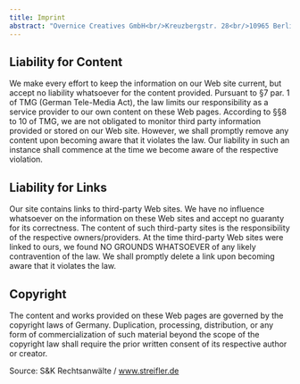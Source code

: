 ```yaml
---
title: Imprint
abstract: "Overnice Creatives GmbH<br/>Kreuzbergstr. 28<br/>10965 Berlin<br/><a href='mailto:hello@overnice.com'>hello@overnice.com</a>"
---
```

## Liability for Content
We make every effort to keep the information on our Web site current, but accept no liability whatsoever for the content provided. Pursuant to §7 par. 1 of TMG (German Tele-Media Act), the law limits our responsibility as a service provider to our own content on these Web pages. According to §§8 to 10 of TMG, we are not obligated to monitor third party information provided or stored on our Web site. However, we shall promptly remove any content upon becoming aware that it violates the law. Our liability in such an instance shall commence at the time we become aware of the respective violation.

## Liability for Links
Our site contains links to third-party Web sites. We have no influence whatsoever on the information on these Web sites and accept no guaranty for its correctness. The content of such third-party sites is the responsibility of the respective owners/providers. At the time third-party Web sites were linked to ours, we found NO GROUNDS WHATSOEVER of any likely contravention of the law. We shall promptly delete a link upon becoming aware that it violates the law.

## Copyright
The content and works provided on these Web pages are governed by the copyright laws of Germany. Duplication, processing, distribution, or any form of commercialization of such material beyond the scope of the copyright law shall require the prior written consent of its respective author or creator.

Source: S&K Rechtsanwälte / www.streifler.de